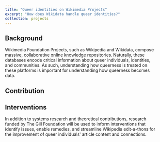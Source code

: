 ```yaml
---
title: "Queer identities on Wikimedia Projects"
excerpt: "How does Wikidata handle queer identities?"
collection: projects
---
```



## Background
Wikimedia Foundation Projects, such as Wikipedia and Wikidata, compose massive, collaborative online knowledge repositories. Naturally, these databases encode critical information about queer individuals, identities, and communities. As such, understanding how queerness is treated on these platforms is important for understanding how queerness becomes data. 

## Contribution

<!--
stuff from paper and jed's grant proposal
-->

## Interventions
In addition to systems research and theoretical contributions, research funded by The Gill Foundation will be used to inform interventions that identify issues, enable remedies, and streamline Wikipedia edit-a-thons for the improvement of queer individuals' article content and connections.


